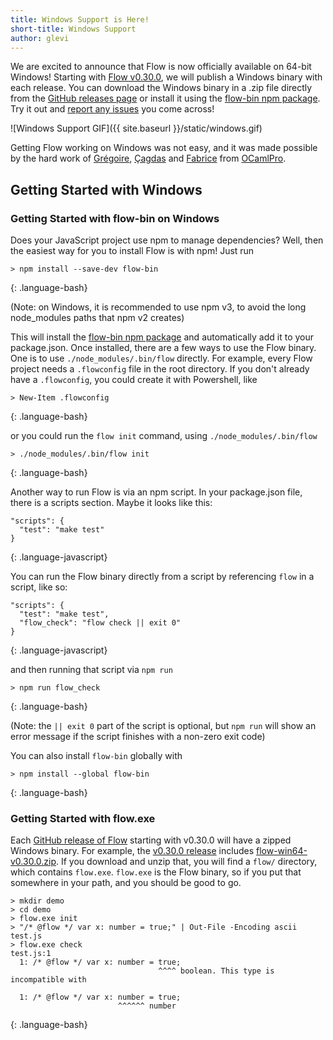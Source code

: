 ```yaml
---
title: Windows Support is Here!
short-title: Windows Support
author: glevi
---
```


We are excited to announce that Flow is now officially available on 64-bit Windows! Starting with [Flow v0.30.0](https://github.com/facebook/flow/releases/tag/v0.30.0), we will publish a Windows binary with each release. You can download the Windows binary in a .zip file directly from the [GitHub releases page](https://github.com/facebook/flow/releases) or install it using the [flow-bin npm package](https://www.npmjs.com/package/flow-bin). Try it out and [report any issues](https://github.com/facebook/flow/issues) you come across!

![Windows Support GIF]({{ site.baseurl }}/static/windows.gif)

Getting Flow working on Windows was not easy, and it was made possible by the hard work of [Grégoire](https://github.com/OCamlPro-Henry), [Çagdas](https://github.com/OCamlPro-Bozman) and [Fabrice](https://github.com/lefessan) from [OCamlPro](https://www.ocamlpro.com/).

<!--truncate-->

## Getting Started with Windows

### Getting Started with flow-bin on Windows

Does your JavaScript project use npm to manage dependencies? Well, then the easiest way for you to install Flow is with npm! Just run

~~~
> npm install --save-dev flow-bin
~~~
{: .language-bash}

(Note: on Windows, it is recommended to use npm v3, to avoid the long node_modules paths that npm v2 creates)

This will install the [flow-bin npm package](https://www.npmjs.com/package/flow-bin) and automatically add it to your package.json. Once installed, there are a few ways to use the Flow binary. One is to use `./node_modules/.bin/flow` directly. For example, every Flow project needs a `.flowconfig` file in the root directory. If you don't already have a `.flowconfig`, you could create it with Powershell, like

~~~
> New-Item .flowconfig
~~~
{: .language-bash}

or you could run the `flow init` command, using `./node_modules/.bin/flow`

~~~
> ./node_modules/.bin/flow init
~~~
{: .language-bash}

Another way to run Flow is via an npm script. In your package.json file, there is a scripts section. Maybe it looks like this:

~~~
"scripts": {
  "test": "make test"
}
~~~
{: .language-javascript}

You can run the Flow binary directly from a script by referencing `flow` in a script, like so:

~~~
"scripts": {
  "test": "make test",
  "flow_check": "flow check || exit 0"
}
~~~
{: .language-javascript}

and then running that script via `npm run`

~~~
> npm run flow_check
~~~
{: .language-bash}

(Note: the `|| exit 0` part of the script is optional, but `npm run` will show an error message if the script finishes with a non-zero exit code)

You can also install `flow-bin` globally with

~~~
> npm install --global flow-bin
~~~
{: .language-bash}

### Getting Started with flow.exe

Each [GitHub release of Flow](https://github.com/facebook/flow/releases) starting with v0.30.0 will have a zipped Windows binary. For example, the [v0.30.0 release](https://github.com/facebook/flow/releases/tag/v0.30.0) includes [flow-win64-v0.30.0.zip](https://github.com/facebook/flow/releases/download/v0.30.0/flow-win64-v0.30.0.zip). If you download and unzip that, you will find a `flow/` directory, which contains `flow.exe`. `flow.exe` is the Flow binary, so if you put that somewhere in your path, and you should be good to go.

~~~
> mkdir demo
> cd demo
> flow.exe init
> "/* @flow */ var x: number = true;" | Out-File -Encoding ascii test.js
> flow.exe check
test.js:1
  1: /* @flow */ var x: number = true;
                                 ^^^^ boolean. This type is incompatible with

  1: /* @flow */ var x: number = true;
                        ^^^^^^ number
~~~
{: .language-bash}
